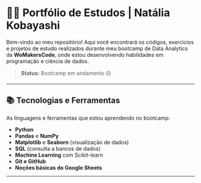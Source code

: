 # 🧑‍💻 Portfólio de Estudos | Natália Kobayashi

Bem-vindo ao meu repositório! 
Aqui você encontrará os códigos, exercícios e projetos de estudo realizados durante meu bootcamp de Data Analytics da **WoMakersCode**, onde estou desenvolvendo habilidades em programação e ciência de dados.

> **Status:** Bootcamp em andamento 🟡  

---

## 📚 Tecnologias e Ferramentas
As linguagens e ferramentas que estou aprendendo no bootcamp:
- **Python**
- **Pandas** e **NumPy**
- **Matplotlib** e **Seaborn** (visualização de dados)
- **SQL** (consulta a bancos de dados)
- **Machine Learning** com Scikit-learn
- **Git e GitHub**
- **Noções básicas do Google Sheets**

---
<!--
## 📂 Conteúdo do Repositório
Organizei os estudos em pastas por temas e módulos do bootcamp:

| Módulo / Tema             | Descrição                                                                 | Link                                                                 |
|---------------------------|---------------------------------------------------------------------------|----------------------------------------------------------------------|
| **1. Python Básico**      | Conceitos iniciais, estruturas de controle, e funções                    | [Ver pasta](./Python_Basico/)                                       |
| **2. Análise de Dados**   | Manipulação de dados com Pandas e NumPy                                   | [Ver pasta](./Analise_de_Dados/)                                    |
| **3. Visualização**       | Gráficos e visualização de insights com Matplotlib e Seaborn              | [Ver pasta](./Visualizacao_de_Dados/)                               |
| **4. Machine Learning**   | Implementação de algoritmos básicos de aprendizado de máquina            | [Ver pasta](./Machine_Learning/)                                    |
| **5. SQL para Dados**     | Consultas em bases de dados SQL                                           | [Ver pasta](./SQL/)                                                 |

---

## 🏆 Destaques
Alguns dos tópicos que já desenvolvi no bootcamp:
- **Manipulação de dados:** limpeza e tratamento de datasets utilizando Pandas.
- **Criação de visualizações:** gráficos de barras, scatter plots e histogramas.
- **Modelo preditivo simples:** regressão linear para prever preços de casas (exercício prático).

---

## 🌟 Sobre Mim
Sou estudante de programação e dados, atualmente participando do bootcamp **[nome do bootcamp]**. Este repositório é meu espaço de aprendizado e desenvolvimento.

### 🌐 Contato
- **E-mail:** seuemail@email.com  
- **LinkedIn:** [linkedin.com/in/seunome](https://linkedin.com/in/seunome)  





<!--
**Nciufa/Nciufa** is a ✨ _special_ ✨ repository because its `README.md` (this file) appears on your GitHub profile.

Here are some ideas to get you started:

- 🔭 I’m currently working on ...
- 🌱 I’m currently learning ...
- 👯 I’m looking to collaborate on ...
- 🤔 I’m looking for help with ...
- 💬 Ask me about ...
- 📫 How to reach me: ...
- 😄 Pronouns: ...
- ⚡ Fun fact: ...
-->
